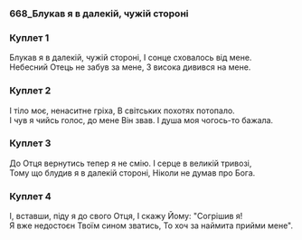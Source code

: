 ### 668_Блукав я в далекій, чужій стороні
### Куплет 1
Блукав я в далекій, чужій стороні, І сонце сховалось від мене. <br/>Небесний Отець не забув за мене, З висока дивився на мене.
### Куплет 2
І тіло моє, ненаситне гріха, В світських похотях потопало.<br/>І чув я чийсь голос, до мене Він звав. І душа моя чогось-то бажала.
### Куплет 3
До Отця вернутись тепер я не смію. І серце в великій тривозі, <br/>Тому що блудив я в далекій стороні, Ніколи не думав про Бога.
### Куплет 4
І, вставши, піду я до свого Отця, І скажу Йому: "Согрішив я! <br/>Я вже недостоєн Твоїм сином зватись, То хоч за наймита прийми мене".
